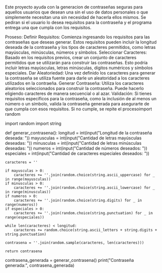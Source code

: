Este proyecto ayuda con la generacion de contraseñas seguras para aquellos usuarios que desean una sin el uso de datos personales o que simplemente necesitan una sin necesidad de hacerla ellos mismos. Se pediran si el usuario lo desea requisitos para la contraseña y el programa entrega una que cumpla con los requisitos.


Proseso:
Definir Requisitos: Comienza ingresando los requisitos para las contraseñas que deseas generar. Estos requisitos pueden incluir la longitud deseada de la contraseña y los tipos de caracteres permitidos, como letras mayúsculas, minúsculas, números y símbolos.
Seleccionar Caracteres: Basado en los requisitos previos, crear un conjunto de caracteres permitidos que se utilizarán para construir las contraseñas. Esto podría incluir letras mayúsculas, letras minúsculas, dígitos
numéricos y símbolos especiales.
Dar Aleatoriedad: Una vez definido los caracteres para generar la contraseña se utiliza fuente para darle un aleatoridad a los caracteres utilizados en la contraeña.
Generar Contraseña: Utiliza los caracteres aleatorios seleccionados para construir la contraseña. Puede hacerlo eligiendo caracteres de manera secuencial o al azar.
Validación: Si tienes requisitos específicos para la contraseña, como la inclusión de al menos un número o un símbolo, valida la contraseña generada para asegurarte de que cumpla con esos requisitos. Si no cumple, se repite el procesoimport random



import random
import string

def generar_contrasena():
    longitud = int(input("Longitud de la contraseña deseada: "))
    mayusculas = int(input("Cantidad de letras mayúsculas deseadas: "))
    minusculas = int(input("Cantidad de letras minúsculas deseadas: "))
    numeros = int(input("Cantidad de números deseados: "))
    especiales = int(input("Cantidad de caracteres especiales deseados: "))

    caracteres = ''
    
    if mayusculas > 0:
        caracteres += ''.join(random.choice(string.ascii_uppercase) for _ in range(mayusculas))
    if minusculas > 0:
        caracteres += ''.join(random.choice(string.ascii_lowercase) for _ in range(minusculas))
    if numeros > 0:
        caracteres += ''.join(random.choice(string.digits) for _ in range(numeros))
    if especiales > 0:
        caracteres += ''.join(random.choice(string.punctuation) for _ in range(especiales))

    while len(caracteres) < longitud:
        caracteres += random.choice(string.ascii_letters + string.digits + string.punctuation)
    
    contrasena = ''.join(random.sample(caracteres, len(caracteres)))
    
    return contrasena

contrasena_generada = generar_contrasena()
print("Contraseña generada:", contrasena_generada)
